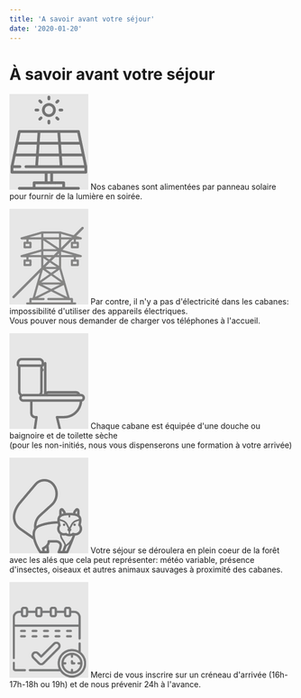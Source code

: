 ```yaml
---
title: 'A savoir avant votre séjour'
date: '2020-01-20'
---
```


# À savoir avant votre séjour

![Panneaux solaire](../../images/infos-pratiques/info_solar.png)
Nos cabanes sont alimentées par panneau solaire pour fournir de la lumière en soirée.

![Panneaux solaire](../../images/infos-pratiques/pylon.png)
Par contre, il n'y a pas d'électricité dans les cabanes: impossibilité d'utiliser des appareils électriques.  
Vous pouver nous demander de charger vos téléphones à l'accueil.

![Panneaux solaire](../../images/infos-pratiques/loo.png)
Chaque cabane est équipée d'une douche ou baignoire et de toilette sèche  
(pour les non-initiés, nous vous dispenserons une formation à votre arrivée)

![Panneaux solaire](../../images/infos-pratiques/squirrel.png)
Votre séjour se déroulera en plein coeur de la forêt avec les alés que cela peut représenter: météo variable, présence d'insectes, oiseaux et autres animaux sauvages à proximité des cabanes.

![Panneaux solaire](../../images/infos-pratiques/agenda.png)
Merci de vous inscrire sur un créneau d'arrivée (16h-17h-18h ou 19h) et de nous prévenir 24h à l'avance.
